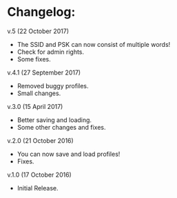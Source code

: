 # Changelog:

v.5 (22 October 2017)
* The SSID and PSK can now consist of multiple words!
* Check for admin rights.
* Some fixes.

v.4.1 (27 September 2017)
* Removed buggy profiles.
* Small changes.

v.3.0 (15 April 2017)
* Better saving and loading.
* Some other changes and fixes.

v.2.0 (21 October 2016)
* You can now save and load profiles!
* Fixes.

v.1.0 (17 October 2016)
* Initial Release.